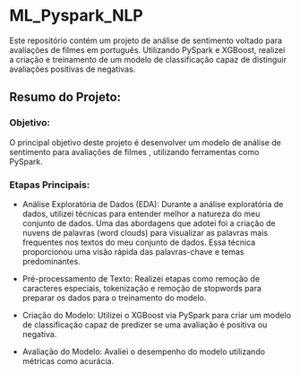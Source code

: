 # ML_Pyspark_NLP
Este repositório contém um projeto de análise de sentimento voltado para avaliações de filmes em português. Utilizando PySpark e XGBoost, realizei a criação e treinamento de um modelo de classificação capaz de distinguir avaliações positivas de negativas.

## Resumo do Projeto:

### Objetivo:
O principal objetivo deste projeto é desenvolver um modelo de análise de sentimento para avaliações de filmes , utilizando ferramentas como PySpark.

### Etapas Principais:

* Análise Exploratória de Dados (EDA): Durante a análise exploratória de dados, utilizei técnicas para entender melhor a natureza do meu conjunto de dados. Uma das abordagens que adotei foi a criação de nuvens de palavras (word clouds) para visualizar as palavras mais frequentes nos textos do meu conjunto de dados. Essa técnica proporcionou uma visão rápida das palavras-chave e temas predominantes.
  
* Pré-processamento de Texto: Realizei etapas como remoção de caracteres especiais, tokenização e remoção de stopwords para preparar os dados para o treinamento do modelo.

* Criação do Modelo: Utilizei o XGBoost via PySpark para criar um modelo de classificação capaz de predizer se uma avaliação é positiva ou negativa.

* Avaliação do Modelo: Avaliei o desempenho do modelo utilizando métricas como acurácia.
